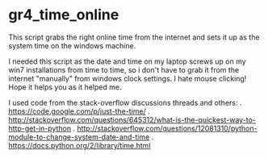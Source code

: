 # gr4_time_online

This script grabs the right online time from the internet and sets it up as the system time on the windows machine.

I needed this script as the date and time on my laptop screws up on my win7 installations from time to time, so i don't have to grab it from the internet "manually" from windows clock settings. I hate mouse clicking! Hope it helps you as it helped me.

I used code from the stack-overflow discussions threads and others:
. https://code.google.com/p/just-the-time/
. http://stackoverflow.com/questions/645312/what-is-the-quickest-way-to-http-get-in-python
. http://stackoverflow.com/questions/12081310/python-module-to-change-system-date-and-time
. https://docs.python.org/2/library/time.html
